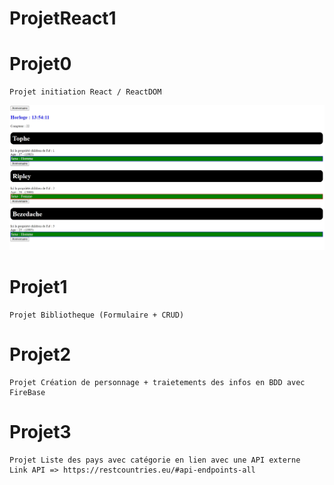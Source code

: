 # ProjetReact1

# Projet0
    Projet initiation React / ReactDOM

![alt text](https://github.com/bezedache29/ProjetReact1/blob/master/projet0.jpg)
    
# Projet1
    Projet Bibliotheque (Formulaire + CRUD)

# Projet2
    Projet Création de personnage + traietements des infos en BDD avec FireBase

# Projet3
    Projet Liste des pays avec catégorie en lien avec une API externe
    Link API => https://restcountries.eu/#api-endpoints-all